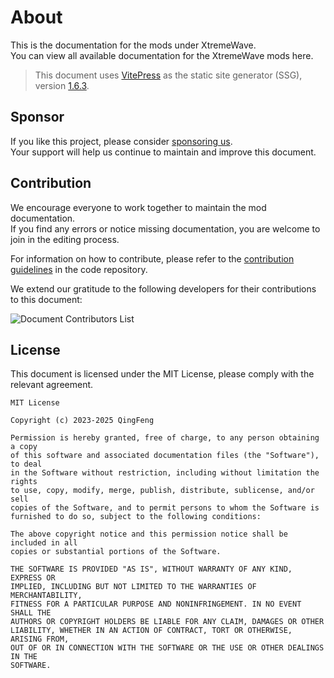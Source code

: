 # About

This is the documentation for the mods under XtremeWave.\
You can view all available documentation for the XtremeWave mods here.

> This document uses [VitePress](https://github.com/vuejs/vitepress) as the static site generator (SSG), version [1.6.3](https://github.com/vuejs/vitepress/releases/tag/v1.6.3).

## Sponsor

If you like this project, please consider [sponsoring us](https://www.xtreme.net.cn/donate).\
Your support will help us continue to maintain and improve this document.

## Contribution

We encourage everyone to work together to maintain the mod documentation.\
If you find any errors or notice missing documentation, you are welcome to join in the editing process.

For information on how to contribute, please refer to the [contribution guidelines](https://github.com/QingFeng-awa/XtremeWaveModDocs/blob/v2/CONTRIBUTING.md) in the code repository.

We extend our gratitude to the following developers for their contributions to this document:

![Document Contributors List](https://contrib.rocks/image?repo=XtremeWave/WebSiteDocs)

## License

This document is licensed under the MIT License, please comply with the relevant agreement.

```
MIT License

Copyright (c) 2023-2025 QingFeng

Permission is hereby granted, free of charge, to any person obtaining a copy
of this software and associated documentation files (the "Software"), to deal
in the Software without restriction, including without limitation the rights
to use, copy, modify, merge, publish, distribute, sublicense, and/or sell
copies of the Software, and to permit persons to whom the Software is
furnished to do so, subject to the following conditions:

The above copyright notice and this permission notice shall be included in all
copies or substantial portions of the Software.

THE SOFTWARE IS PROVIDED "AS IS", WITHOUT WARRANTY OF ANY KIND, EXPRESS OR
IMPLIED, INCLUDING BUT NOT LIMITED TO THE WARRANTIES OF MERCHANTABILITY,
FITNESS FOR A PARTICULAR PURPOSE AND NONINFRINGEMENT. IN NO EVENT SHALL THE
AUTHORS OR COPYRIGHT HOLDERS BE LIABLE FOR ANY CLAIM, DAMAGES OR OTHER
LIABILITY, WHETHER IN AN ACTION OF CONTRACT, TORT OR OTHERWISE, ARISING FROM,
OUT OF OR IN CONNECTION WITH THE SOFTWARE OR THE USE OR OTHER DEALINGS IN THE
SOFTWARE.
```